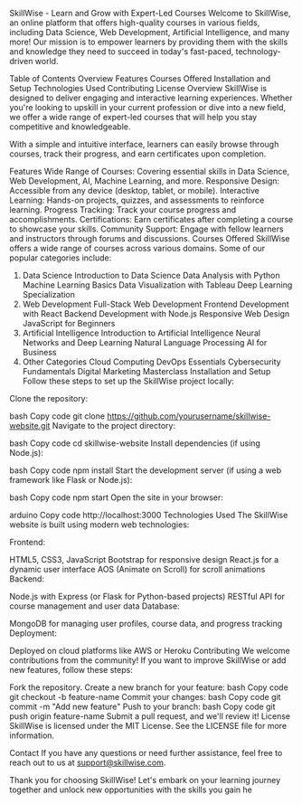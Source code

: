 SkillWise - Learn and Grow with Expert-Led Courses
Welcome to SkillWise, an online platform that offers high-quality courses in various fields, including Data Science, Web Development, Artificial Intelligence, and many more! Our mission is to empower learners by providing them with the skills and knowledge they need to succeed in today's fast-paced, technology-driven world.

Table of Contents
Overview
Features
Courses Offered
Installation and Setup
Technologies Used
Contributing
License
Overview
SkillWise is designed to deliver engaging and interactive learning experiences. Whether you're looking to upskill in your current profession or dive into a new field, we offer a wide range of expert-led courses that will help you stay competitive and knowledgeable.

With a simple and intuitive interface, learners can easily browse through courses, track their progress, and earn certificates upon completion.

Features
Wide Range of Courses: Covering essential skills in Data Science, Web Development, AI, Machine Learning, and more.
Responsive Design: Accessible from any device (desktop, tablet, or mobile).
Interactive Learning: Hands-on projects, quizzes, and assessments to reinforce learning.
Progress Tracking: Track your course progress and accomplishments.
Certifications: Earn certificates after completing a course to showcase your skills.
Community Support: Engage with fellow learners and instructors through forums and discussions.
Courses Offered
SkillWise offers a wide range of courses across various domains. Some of our popular categories include:

1. Data Science
Introduction to Data Science
Data Analysis with Python
Machine Learning Basics
Data Visualization with Tableau
Deep Learning Specialization
2. Web Development
Full-Stack Web Development
Frontend Development with React
Backend Development with Node.js
Responsive Web Design
JavaScript for Beginners
3. Artificial Intelligence
Introduction to Artificial Intelligence
Neural Networks and Deep Learning
Natural Language Processing
AI for Business
4. Other Categories
Cloud Computing
DevOps Essentials
Cybersecurity Fundamentals
Digital Marketing Masterclass
Installation and Setup
Follow these steps to set up the SkillWise project locally:

Clone the repository:

bash
Copy code
git clone https://github.com/yourusername/skillwise-website.git
Navigate to the project directory:

bash
Copy code
cd skillwise-website
Install dependencies (if using Node.js):

bash
Copy code
npm install
Start the development server (if using a web framework like Flask or Node.js):

bash
Copy code
npm start
Open the site in your browser:

arduino
Copy code
http://localhost:3000
Technologies Used
The SkillWise website is built using modern web technologies:

Frontend:

HTML5, CSS3, JavaScript
Bootstrap for responsive design
React.js for a dynamic user interface
AOS (Animate on Scroll) for scroll animations
Backend:

Node.js with Express (or Flask for Python-based projects)
RESTful API for course management and user data
Database:

MongoDB for managing user profiles, course data, and progress tracking
Deployment:

Deployed on cloud platforms like AWS or Heroku
Contributing
We welcome contributions from the community! If you want to improve SkillWise or add new features, follow these steps:

Fork the repository.
Create a new branch for your feature:
bash
Copy code
git checkout -b feature-name
Commit your changes:
bash
Copy code
git commit -m "Add new feature"
Push to your branch:
bash
Copy code
git push origin feature-name
Submit a pull request, and we'll review it!
License
SkillWise is licensed under the MIT License. See the LICENSE file for more information.

Contact
If you have any questions or need further assistance, feel free to reach out to us at support@skillwise.com.

Thank you for choosing SkillWise! Let's embark on your learning journey together and unlock new opportunities with the skills you gain he